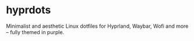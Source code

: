# hyprdots
Minimalist and aesthetic Linux dotfiles for Hyprland, Waybar, Wofi and more – fully themed in purple.
